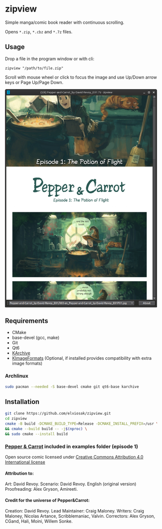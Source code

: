 # zipview

Simple manga/comic book reader with continuous scrolling.

Opens `*.zip`, `*.cbz` and `*.7z` files.


## Usage

Drop a file in the program window or with cli:
```
zipview "/path/to/file.zip"
```

Scroll with mouse wheel or click to focus the image and use Up/Down arrow keys or Page Up/Page Down.

![screenshot](examples/screenshot2.png)

## Requirements
- CMake
- base-devel (gcc, make)
- Git
- Qt6
- [KArchive](https://api.kde.org/frameworks/karchive/html/index.html)
- [KImageFormats](https://api.kde.org/frameworks/kimageformats/html/index.html) (Optional, if installed provides compatibility with extra image formats)

### Archlinux
```bash
sudo pacman --needed -S base-devel cmake git qt6-base karchive
```

## Installation
```bash
git clone https://github.com/elviosak/zipview.git
cd zipview
cmake -B build -DCMAKE_BUILD_TYPE=Release -DCMAKE_INSTALL_PREFIX=/usr \
&& cmake --build build -- -j$(nproc) \
&& sudo cmake --install build
```



### [Pepper & Carrot](https://www.peppercarrot.com/) included in examples folder (episode 1)

Open source comic licensed under [Creative Commons Attribution 4.0 International license](https://creativecommons.org/licenses/by/4.0/)

#### Attribution to:

Art: David Revoy.
Scenario: David Revoy.
English (original version) Proofreading: Alex Gryson, Amireeti.


#### Credit for the universe of Pepper&Carrot:

Creation: David Revoy.
Lead Maintainer: Craig Maloney.
Writers: Craig Maloney, Nicolas Artance, Scribblemaniac, Valvin.
Correctors: Alex Gryson, CGand, Hali, Moini, Willem Sonke.
